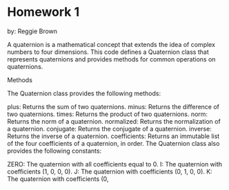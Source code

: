 # Homework 1 
by: Reggie Brown

A quaternion is a mathematical concept that extends the idea of complex numbers to four dimensions. This code defines a Quaternion class that represents quaternions and provides methods for common operations on quaternions.

Methods

The Quaternion class provides the following methods:

plus: Returns the sum of two quaternions.
minus: Returns the difference of two quaternions.
times: Returns the product of two quaternions.
norm: Returns the norm of a quaternion.
normalized: Returns the normalization of a quaternion.
conjugate: Returns the conjugate of a quaternion.
inverse: Returns the inverse of a quaternion.
coefficients: Returns an immutable list of the four coefficients of a quaternion, in order.
The Quaternion class also provides the following constants:

ZERO: The quaternion with all coefficients equal to 0.
I: The quaternion with coefficients (1, 0, 0, 0).
J: The quaternion with coefficients (0, 1, 0, 0).
K: The quaternion with coefficients (0,





